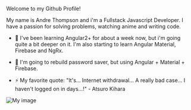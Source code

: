 Welcome to my Github Profile!

My name is Andre Thompson and i'm a Fullstack Javascript Developer. I have a passion for solving problems, watching anime and writing code. 

- 🌱 I've been learning Angular2+ for about a week now, but i'm going quite a bit deeper on it. I'm also starting to learn Angular Material, Firebase and NgRx.

- 🔭 I'm going to rebuild password saver, but using Angular + Material + Firebase. 

- ⚡ My favorite quote: "It's... Internet withdrawal... A really bad case... I haven't logged on in days...!" - Atsuro Kihara


![My image](https://cdna.artstation.com/p/assets/images/images/020/513/546/large/victor-goncalves-lain-diffuse-00053.jpg?1568068578)

<!--
**AndreThompson-Atlow/AndreThompson-Atlow** is a ✨ _special_ ✨ repository because its `README.md` (this file) appears on your GitHub profile.

Here are some ideas to get you started:

- 🔭 I’m currently working on ...
- 🌱 I’m currently learning ...
- 👯 I’m looking to collaborate on ...
- 🤔 I’m looking for help with ...
- 💬 Ask me about ...
- 📫 How to reach me: ...
- 😄 Pronouns: ...
- ⚡ Fun fact: ...
-->
